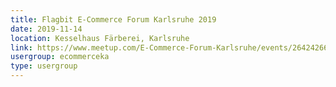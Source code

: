 ```yaml
---
title: Flagbit E-Commerce Forum Karlsruhe 2019
date: 2019-11-14
location: Kesselhaus Färberei, Karlsruhe
link: https://www.meetup.com/E-Commerce-Forum-Karlsruhe/events/264242669/
usergroup: ecommerceka
type: usergroup
---
```

